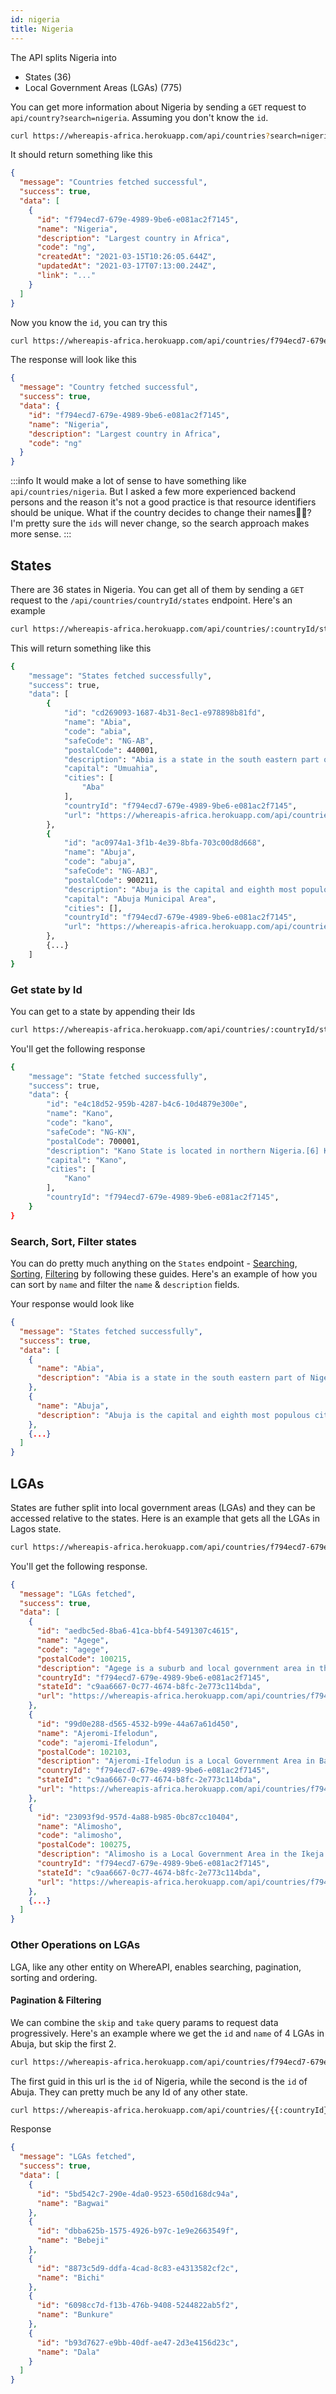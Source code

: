 ```yaml
---
id: nigeria
title: Nigeria
---
```


The API splits Nigeria into

- States (36)
- Local Government Areas (LGAs) (775)

You can get more information about Nigeria by sending a `GET` request to `api/country?search=nigeria`. Assuming you don't know the `id`.

```bash
curl https://whereapis-africa.herokuapp.com/api/countries?search=nigeria -H "X-Api-Key:xxxxx"
```

It should return something like this

```json
{
  "message": "Countries fetched successful",
  "success": true,
  "data": [
    {
      "id": "f794ecd7-679e-4989-9be6-e081ac2f7145",
      "name": "Nigeria",
      "description": "Largest country in Africa",
      "code": "ng",
      "createdAt": "2021-03-15T10:26:05.644Z",
      "updatedAt": "2021-03-17T07:13:00.244Z",
      "link": "..."
    }
  ]
}
```

Now you know the `id`, you can try this

```bash
curl https://whereapis-africa.herokuapp.com/api/countries/f794ecd7-679e-4989-9be6-e081ac2f7145 H "X-Api-Key:xxxxx"
```

The response will look like this

```json
{
  "message": "Country fetched successful",
  "success": true,
  "data": {
    "id": "f794ecd7-679e-4989-9be6-e081ac2f7145",
    "name": "Nigeria",
    "description": "Largest country in Africa",
    "code": "ng"
  }
}
```

:::info
It would make a lot of sense to have something like `api/countries/nigeria`. But I asked a few more experienced backend persons and the reason it's not a good practice is that resource identifiers should be unique. What if the country decides to change their names🤷‍♀️? I'm pretty sure the `ids` will never change, so the search approach makes more sense.
:::

## States

There are 36 states in Nigeria. You can get all of them by sending a `GET` request to the `/api/countries/countryId/states` endpoint. Here's an example

```bash
curl https://whereapis-africa.herokuapp.com/api/countries/:countryId/states H "X-Api-Key:xxxxx"
```

This will return something like this

```bash
{
    "message": "States fetched successfully",
    "success": true,
    "data": [
        {
            "id": "cd269093-1687-4b31-8ec1-e978898b81fd",
            "name": "Abia",
            "code": "abia",
            "safeCode": "NG-AB",
            "postalCode": 440001,
            "description": "Abia is a state in the south eastern part of Nigeria. The capital is Umuahia, and the major commercial city is Aba, which was formerly a British colonial government outpost in the region, and is also one of the most populated areas in Nigeria",
            "capital": "Umuahia",
            "cities": [
                "Aba"
            ],
            "countryId": "f794ecd7-679e-4989-9be6-e081ac2f7145",
            "url": "https://whereapis-africa.herokuapp.com/api/countries/f794ecd7-679e-4989-9be6-e081ac2f7145/states/cd269093-1687-4b31-8ec1-e978898b81fd"
        },
        {
            "id": "ac0974a1-3f1b-4e39-8bfa-703c00d8d668",
            "name": "Abuja",
            "code": "abuja",
            "safeCode": "NG-ABJ",
            "postalCode": 900211,
            "description": "Abuja is the capital and eighth most populous city of Nigeria. Located in the centre of the country within the Federal Capital Territory (FCT), it is a planned city built mainly in the 1980s.",
            "capital": "Abuja Municipal Area",
            "cities": [],
            "countryId": "f794ecd7-679e-4989-9be6-e081ac2f7145",
            "url": "https://whereapis-africa.herokuapp.com/api/countries/f794ecd7-679e-4989-9be6-e081ac2f7145/states/ac0974a1-3f1b-4e39-8bfa-703c00d8d668"
        },
        {...}
    ]
}
```

### Get state by Id

You can get to a state by appending their Ids

```bash
curl https://whereapis-africa.herokuapp.com/api/countries/:countryId/states/:stateId H "X-Api-Key:xxxxx"
```

You'll get the following response

```bash
{
    "message": "State fetched successfully",
    "success": true,
    "data": {
        "id": "e4c18d52-959b-4287-b4c6-10d4879e300e",
        "name": "Kano",
        "code": "kano",
        "safeCode": "NG-KN",
        "postalCode": 700001,
        "description": "Kano State is located in northern Nigeria.[6] Kano was created on 27 May, 1967 from the Northern Region, and has borders with Katsina State (northwest) Jigawa State (northeast) Bauchi State (southeast) and Kaduna State (southwest).",
        "capital": "Kano",
        "cities": [
            "Kano"
        ],
        "countryId": "f794ecd7-679e-4989-9be6-e081ac2f7145",
    }
}
```

### Search, Sort, Filter states

You can do pretty much anything on the `States` endpoint - [Searching](https://something.com), [Sorting](https://something.com), [Filtering](https://something.com) by following these guides. Here's an example of how you can sort by `name` and filter the `name` & `description` fields.

Your response would look like

```json
{
  "message": "States fetched successfully",
  "success": true,
  "data": [
    {
      "name": "Abia",
      "description": "Abia is a state in the south eastern part of Nigeria. The capital is Umuahia, and the major commercial city is Aba, which was formerly a British colonial government outpost in the region, and is also one of the most populated areas in Nigeria"
    },
    {
      "name": "Abuja",
      "description": "Abuja is the capital and eighth most populous city of Nigeria. Located in the centre of the country within the Federal Capital Territory (FCT), it is a planned city built mainly in the 1980s.",
    },
    {...}
  ]
}
```

## LGAs

States are futher split into local government areas (LGAs) and they can be accessed relative to the states. Here is an example that gets all the LGAs in Lagos state.

```bash
curl https://whereapis-africa.herokuapp.com/api/countries/f794ecd7-679e-4989-9be6-e081ac2f7145/states/c9aa6667-0c77-4674-b8fc-2e773c114bda/lgas -H "X-Api-Key:your-api-key"
```

You'll get the following response.

```json
{
  "message": "LGAs fetched",
  "success": true,
  "data": [
    {
      "id": "aedbc5ed-8ba6-41ca-bbf4-5491307c4615",
      "name": "Agege",
      "code": "agege",
      "postalCode": 100215,
      "description": "Agege is a suburb and local government area in the Ikeja Division of Lagos State, Nigeria.",
      "countryId": "f794ecd7-679e-4989-9be6-e081ac2f7145",
      "stateId": "c9aa6667-0c77-4674-b8fc-2e773c114bda",
      "url": "https://whereapis-africa.herokuapp.com/api/countries/f794ecd7-679e-4989-9be6-e081ac2f7145/states/c9aa6667-0c77-4674-b8fc-2e773c114bda/lgas/aedbc5ed-8ba6-41ca-bbf4-5491307c4615"
    },
    {
      "id": "99d0e288-d565-4532-b99e-44a67a61d450",
      "name": "Ajeromi-Ifelodun",
      "code": "ajeromi-Ifelodun",
      "postalCode": 102103,
      "description": "Ajeromi-Ifelodun is a Local Government Area in Badagry Division, Lagos State. It has some 57,276.3 inhabitants per square kilometer, among if not the world's densest.",
      "countryId": "f794ecd7-679e-4989-9be6-e081ac2f7145",
      "stateId": "c9aa6667-0c77-4674-b8fc-2e773c114bda",
      "url": "https://whereapis-africa.herokuapp.com/api/countries/f794ecd7-679e-4989-9be6-e081ac2f7145/states/c9aa6667-0c77-4674-b8fc-2e773c114bda/lgas/99d0e288-d565-4532-b99e-44a67a61d450"
    },
    {
      "id": "23093f9d-957d-4a88-b985-0bc87cc10404",
      "name": "Alimosho",
      "code": "alimosho",
      "postalCode": 100275,
      "description": "Alimosho is a Local Government Area in the Ikeja Division, Lagos State, Nigeria. It is the largest local government in Lagos, with 1,288,714 inhabitants, according to the official 2006 Census.",
      "countryId": "f794ecd7-679e-4989-9be6-e081ac2f7145",
      "stateId": "c9aa6667-0c77-4674-b8fc-2e773c114bda",
      "url": "https://whereapis-africa.herokuapp.com/api/countries/f794ecd7-679e-4989-9be6-e081ac2f7145/states/c9aa6667-0c77-4674-b8fc-2e773c114bda/lgas/23093f9d-957d-4a88-b985-0bc87cc10404"
    },
    {...}
  ]
}
```

### Other Operations on LGAs

LGA, like any other entity on WhereAPI, enables searching, pagination, sorting and ordering.

#### Pagination & Filtering

We can combine the `skip` and `take` query params to request data progressively. Here's an example where we get the `id` and `name` of 4 LGAs in Abuja, but skip the first 2.

```bash
curl https://whereapis-africa.herokuapp.com/api/countries/f794ecd7-679e-4989-9be6-e081ac2f7145/states/ac0974a1-3f1b-4e39-8bfa-703c00d8d668/lgas - H "X-Api-Key:your-api-key"
```

The first guid in this url is the `id` of Nigeria, while the second is the `id` of Abuja. They can pretty much be any Id of any other state.

```bash
curl https://whereapis-africa.herokuapp.com/api/countries/{{:countryId}}/states/{{:stateId}}/lgas?skip=2&take=4&fields=id,name - H "X-Api-Key:your-api-key"
```

Response

```json
{
  "message": "LGAs fetched",
  "success": true,
  "data": [
    {
      "id": "5bd542c7-290e-4da0-9523-650d168dc94a",
      "name": "Bagwai"
    },
    {
      "id": "dbba625b-1575-4926-b97c-1e9e2663549f",
      "name": "Bebeji"
    },
    {
      "id": "8873c5d9-ddfa-4cad-8c83-e4313582cf2c",
      "name": "Bichi"
    },
    {
      "id": "6098cc7d-f13b-476b-9408-5244822ab5f2",
      "name": "Bunkure"
    },
    {
      "id": "b93d7627-e9bb-40df-ae47-2d3e4156d23c",
      "name": "Dala"
    }
  ]
}
```
